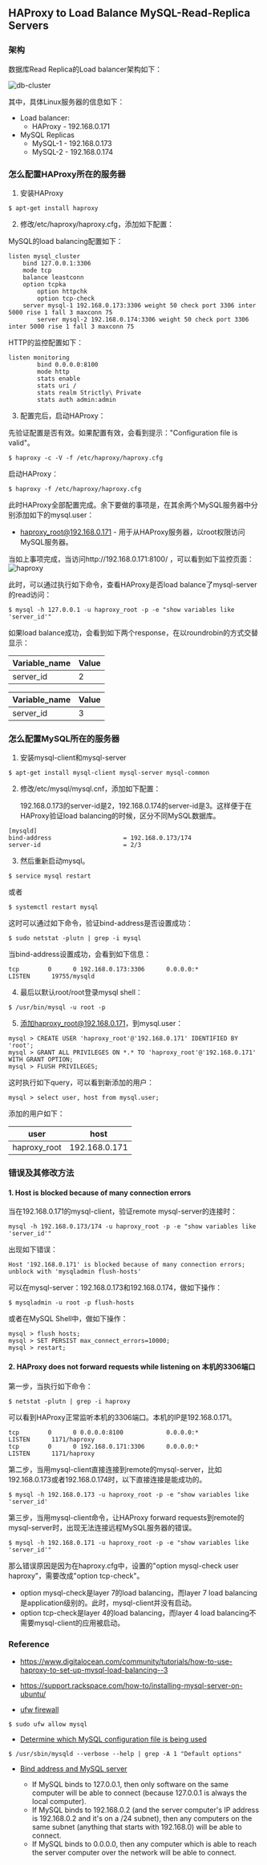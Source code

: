 ## HAProxy to Load Balance MySQL-Read-Replica Servers

### 架构

数据库Read Replica的Load balancer架构如下：

![db-cluster](./pix/db-cluster.png)

其中，具体Linux服务器的信息如下：
* Load balancer:
    * HAProxy - 192.168.0.171
* MySQL Replicas
    * MySQL-1 - 192.168.0.173
    * MySQL-2 - 192.168.0.174

### 怎么配置HAProxy所在的服务器

1. 安装HAProxy

```
$ apt-get install haproxy
```

2. 修改/etc/haproxy/haproxy.cfg，添加如下配置：

MySQL的load balancing配置如下：

```
listen mysql_cluster
	bind 127.0.0.1:3306
	mode tcp
	balance leastconn
	option tcpka
        option httpchk
        option tcp-check
	server mysql-1 192.168.0.173:3306 weight 50 check port 3306 inter 5000 rise 1 fall 3 maxconn 75
        server mysql-2 192.168.0.174:3306 weight 50 check port 3306 inter 5000 rise 1 fall 3 maxconn 75
```

HTTP的监控配置如下：
```
listen monitoring
        bind 0.0.0.0:8100
        mode http
        stats enable
        stats uri /
        stats realm Strictly\ Private
        stats auth admin:admin
```

3. 配置完后，启动HAProxy：

先验证配置是否有效。如果配置有效，会看到提示："Configuration file is valid"。

```
$ haproxy -c -V -f /etc/haproxy/haproxy.cfg
```

启动HAProxy：

```
$ haproxy -f /etc/haproxy/haproxy.cfg
```

此时HAProxy全部配置完成。余下要做的事项是，在其余两个MySQL服务器中分别添加如下的mysql.user：
* haproxy_root@192.168.0.171 - 用于从HAProxy服务器，以root权限访问MySQL服务器。

当如上事项完成，当访问http://192.168.0.171:8100/ ，可以看到如下监控页面：
![haproxy](./pix/haproxy.png)

此时，可以通过执行如下命令，查看HAProxy是否load balance了mysql-server的read访问：

```
$ mysql -h 127.0.0.1 -u haproxy_root -p -e "show variables like 'server_id'"
```

如果load balance成功，会看到如下两个response，在以roundrobin的方式交替显示：

| Variable_name  | Value |
|----------------|-------|
| server_id      | 2     |

| Variable_name  | Value |
|----------------|-------|
| server_id      | 3     |

### 怎么配置MySQL所在的服务器

1. 安装mysql-client和mysql-server

```
$ apt-get install mysql-client mysql-server mysql-common
```

2. 修改/etc/mysql/mysql.cnf，添加如下配置：

    192.168.0.173的server-id是2，192.168.0.174的server-id是3。这样便于在HAProxy验证load balancing的时候，区分不同MySQL数据库。

```
[mysqld]
bind-address                    = 192.168.0.173/174
server-id                       = 2/3
```

3. 然后重新启动mysql。

```
$ service mysql restart
```

或者

```
$ systemctl restart mysql
```

这时可以通过如下命令，验证bind-address是否设置成功：

```
$ sudo netstat -plutn | grep -i mysql
```

当bind-address设置成功，会看到如下信息：

```
tcp        0      0 192.168.0.173:3306      0.0.0.0:*               LISTEN      19755/mysqld
```

4. 最后以默认root/root登录mysql shell：

```
$ /usr/bin/mysql -u root -p
```

5. 添加haproxy_root@192.168.0.171，到mysql.user：

```
mysql > CREATE USER 'haproxy_root'@'192.168.0.171' IDENTIFIED BY 'root';
mysql > GRANT ALL PRIVILEGES ON *.* TO 'haproxy_root'@'192.168.0.171' WITH GRANT OPTION;
mysql > FLUSH PRIVILEGES;
```

这时执行如下query，可以看到新添加的用户：

```
mysql > select user, host from mysql.user;
```

添加的用户如下：

| user             | host          |
|------------------|---------------|
| haproxy_root     | 192.168.0.171 |


### 错误及其修改方法

#### 1. Host is blocked because of many connection errors

当在192.168.0.171的mysql-client，验证remote mysql-server的连接时：

```
mysql -h 192.168.0.173/174 -u haproxy_root -p -e "show variables like 'server_id'"
```

出现如下错误：

```
Host '192.168.0.171' is blocked because of many connection errors; unblock with 'mysqladmin flush-hosts'
```

可以在mysql-server：192.168.0.173和192.168.0.174，做如下操作：

```
$ mysqladmin -u root -p flush-hosts
```

或者在MySQL Shell中，做如下操作：

```
mysql > flush hosts;
mysql > SET PERSIST max_connect_errors=10000;
mysql > restart;
```

#### 2. HAProxy does not forward requests while listening on 本机的3306端口

第一步，当执行如下命令：

```
$ netstat -plutn | grep -i haproxy
```

可以看到HAProxy正常监听本机的3306端口。本机的IP是192.168.0.171。

```
tcp        0      0 0.0.0.0:8100            0.0.0.0:*               LISTEN      1171/haproxy
tcp        0      0 192.168.0.171:3306      0.0.0.0:*               LISTEN      1171/haproxy
```

第二步，当用mysql-client直接连接到remote的mysql-server，比如192.168.0.173或者192.168.0.174时，以下直接连接是能成功的。
```
$ mysql -h 192.168.0.173 -u haproxy_root -p -e "show variables like 'server_id'
```

第三步，当用mysql-client命令，让HAProxy forward requests到remote的mysql-server时，出现无法连接远程MySQL服务器的错误。

```
$ mysql -h 192.168.0.171 -u haproxy_root -p -e "show variables like 'server_id'"
```

那么错误原因是因为在haproxy.cfg中，设置的"option mysql-check user haproxy"，需要改成"option tcp-check"。
* option mysql-check是layer 7的load balancing，而layer 7 load balancing是application级别的。此时，mysql-client并没有启动。
* option tcp-check是layer 4的load balancing，而layer 4 load balancing不需要mysql-client的应用被启动。

### Reference

* https://www.digitalocean.com/community/tutorials/how-to-use-haproxy-to-set-up-mysql-load-balancing--3
* https://support.rackspace.com/how-to/installing-mysql-server-on-ubuntu/

* [ufw firewall](https://linoxide.com/firewall/guide-ufw-firewall-ubuntu-16-10/)

```
$ sudo ufw allow mysql
```

* [Determine which MySQL configuration file is being used](https://stackoverflow.com/questions/580331/determine-which-mysql-configuration-file-is-being-used)

```
$ /usr/sbin/mysqld --verbose --help | grep -A 1 "Default options"
```

* [Bind address and MySQL server](https://stackoverflow.com/questions/3552680/bind-address-and-mysql-server)

    * If MySQL binds to 127.0.0.1, then only software on the same computer will be able to connect (because 127.0.0.1 is always the local computer).
    * If MySQL binds to 192.168.0.2 (and the server computer's IP address is 192.168.0.2 and it's on a /24 subnet), then any computers on the same subnet (anything that starts with 192.168.0) will be able to connect.
    * If MySQL binds to 0.0.0.0, then any computer which is able to reach the server computer over the network will be able to connect.